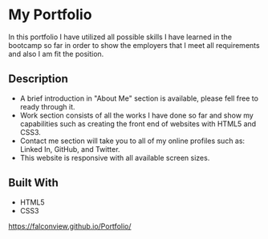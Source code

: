 # My Portfolio

In this portfolio I have utilized all possible skills I have learned in the bootcamp so far in order to show the employers that I meet all requirements and also I am fit the position.

## Description

- A brief introduction in "About Me" section is available, please fell free to ready through it.
- Work section consists of all the works I have done so far and show my capabilities such as creating the front end of websites with HTML5 and CSS3.
- Contact me section will take you to all of my online profiles such as: Linked In, GitHub, and Twitter.
- This website is responsive with all available screen sizes.

## Built With

- HTML5
- CSS3

https://falconview.github.io/Portfolio/

